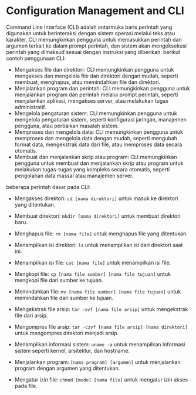# Configuration Management and CLI #

Command Line Interface (CLI) adalah antarmuka baris perintah yang digunakan untuk berinteraksi dengan sistem operasi melalui teks atau karakter. CLI memungkinkan pengguna untuk memasukkan perintah dan argumen terkait ke dalam prompt perintah, dan sistem akan mengeksekusi perintah yang dimaksud sesuai dengan instruksi yang diberikan. berikut contoh penggunaan CLI:

- Mengakses file dan direktori: CLI memungkinkan pengguna untuk mengakses dan mengelola file dan direktori dengan mudah, seperti membuat, menghapus, atau memindahkan file dan direktori.
- Menjalankan program dan perintah: CLI memungkinkan pengguna untuk menjalankan program dan perintah melalui prompt perintah, seperti menjalankan aplikasi, mengakses server, atau melakukan tugas administratif.
- Mengelola pengaturan sistem: CLI memungkinkan pengguna untuk mengelola pengaturan sistem, seperti konfigurasi jaringan, manajemen pengguna, atau perbaikan masalah sistem.
- Memproses dan mengelola data: CLI memungkinkan pengguna untuk memproses dan mengelola data dengan mudah, seperti mengubah format data, mengekstrak data dari file, atau memproses data secara otomatis.
- Membuat dan menjalankan skrip atau program: CLI memungkinkan pengguna untuk membuat dan menjalankan skrip atau program untuk melakukan tugas-tugas yang kompleks secara otomatis, seperti pengolahan data massal atau manajemen server.

beberapa perintah dasar pada CLI:

- Mengakses direktori: `cd [nama direktori]` untuk masuk ke direktori yang ditentukan.

- Membuat direktori: `mkdir [nama direktori]` untuk membuat direktori baru.

- Menghapus file: `rm [nama file]` untuk menghapus file yang ditentukan.

- Menampilkan isi direktori: `ls` untuk menampilkan isi dari direktori saat ini.

- Menampilkan isi file: `cat [nama file]` untuk menampilkan isi file.

- Mengkopi file: `cp [nama file sumber] [nama file tujuan]` untuk mengkopi file dari sumber ke tujuan.

- Memindahkan file: `mv [nama file sumber] [nama file tujuan]` untuk memindahkan file dari sumber ke tujuan.

- Mengekstrak file arsip: `tar -xvf [nama file arsip]` untuk mengekstrak file dari arsip.

- Mengompres file arsip: `tar -czvf [nama file arsip] [nama direktori]` untuk mengompres direktori menjadi arsip.

- Menampilkan informasi sistem: `uname -a` untuk menampilkan informasi sistem seperti kernel, arsitektur, dan hostname.

- Menjalankan program: `[nama program] [argumen]` untuk menjalankan program dengan argumen yang ditentukan.

- Mengatur izin file: `chmod [mode] [nama file]` untuk mengatur izin akses pada file.

